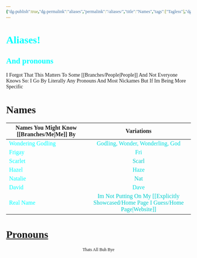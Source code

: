 ```yaml
---
{"dg-publish":true,"dg-permalink":"aliases","permalink":"/aliases/","title":"Names","tags":["Tagless"],"dgShowToc":true,"noteIcon":""}
---
```


<style id="Force_Custom_Fonts" type="text/css">@font-face{font-style:normal;font-family:"Merriweather";src:local("Merriweather")}@font-face{font-style:bolder;font-family:"Merriweather";src:local("Merriweather")}@font-face{font-style:normal;font-family:"Merriweather";src:local("Merriweather");unicode-range:U+0-FF,U+2E80-9FFF,U+F900-FAFF,U+FE30-FE4F,U+20000-2FA1F}@font-face{font-style:bolder;font-family:"Merriweather";src:local("Merriweather");unicode-range:U+0-FF,U+2E80-9FFF,U+F900-FAFF,U+FE30-FE4F,U+20000-2FA1F}@font-face{font-style:normal;font-family:"Merriweather";src:local("Merriweather");unicode-range:U+0-FF}@font-face{font-style:bolder;font-family:"Merriweather";src:local("Merriweather");unicode-range:U+0-FF}:not(pre):not(code):not(textarea):not(tt):not(kbd):not(samp):not(var){font-family:"Merriweather"!important}pre,code,textarea,tt,kbd,samp,var{font-family:monospace!important}pre *,code *,textarea *,tt *,kbd *,samp *,var *{font-family:monospace!important}</style>


# <span style="color:#00FFFF">Aliases!</span>
## <span style="color:#00FFFF">And pronouns</span>
I Forgot That This Matters To Some [[Branches/People\|People]] And Not Everyone Knows So: I Go By Literally Any Pronouns And Most Nickames But If Im Being More Specific

# Names

| Names You Might Know [[Branches/Me\|Me]] By                       |                                   Variations                                   |
| ---------------------------------------------------- | :----------------------------------------------------------------------------: |
| <span style="color:#00FFFF">Wondering Godling</span> |      <span style="color:#00DDDD">Godling, Wonder, Wonderling, God</span>       |
| <span style="color:#00FFFF">Frigay</span>            |                     <span style="color:#00DDDD">Fri</span>                     |
| <span style="color:#00FFFF">Scarlet</span>           |                    <span style="color:#00CCCC">Scarl</span>                    |
| <span style="color:#00FFFF">Hazel</span>             |                    <span style="color:#00DDDD">Haze</span>                     |
| <span style="color:#00FFFF">Natalie</span>           |                     <span style="color:#00CCCC">Nat</span>                     |
| <span style="color:#00FFFF">David</span>             |                    <span style="color:#00DDDD">Dave</span>                     |
| <span style="color:#00FFFF">Real Name</span>         | <span style="color:#00CCCC">Im Not Putting On My [[Explicitly Showcased/Home Page I Guess/Home Page\|Website]]</span> |

# [Pronouns](https://en.pronouns.page/@WonderingGodling)










<center><sub>Thats All  Buh Bye</sub></center>
